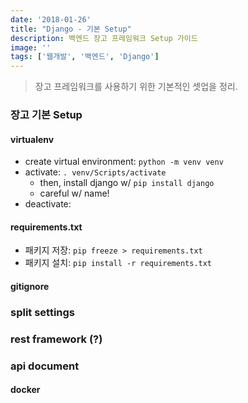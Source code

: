 ```yaml
---
date: '2018-01-26'
title: "Django - 기본 Setup"
description: 백엔드 장고 프레임워크 Setup 가이드
image: ''
tags: ['웹개발', '백엔드', 'Django']
---
```

> 장고 프레임워크를 사용하기 위한 기본적인 셋업을 정리.

### 장고 기본 Setup

#### virtualenv
- create virtual environment: `python -m venv venv`
- activate: `. venv/Scripts/activate`
    - then, install django w/ `pip install django`
    - careful w/ name!
- deactivate: 

#### requirements.txt
- 패키지 저장: `pip freeze > requirements.txt`
- 패키지 설치: `pip install -r requirements.txt`

#### gitignore

### split settings

### rest framework (?)

### api document

#### docker
